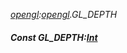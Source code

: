 _[opengl](../../modules/opengl/opengl-module.md):[opengl](../../modules/opengl/opengl-module.md).GL\_DEPTH_
##### Const GL\_DEPTH:[Int](../../modules/wonkey/wonkey-types-int.md)
